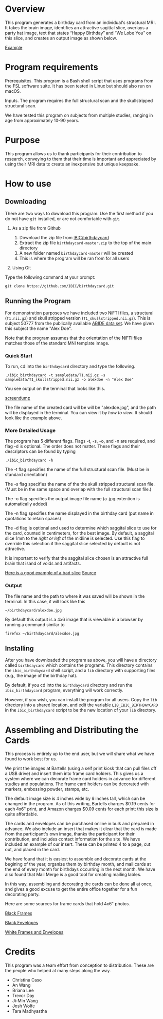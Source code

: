 # Overview
	
This program generates a birthday card from an individual's structural MRI. 
It takes the brain image, identifies an attractive sagittal slice, overlays a party hat image, text that states “Happy Birthday” and “We Lobe You” on this slice, and creates an output image as shown below.
		 
[Example](IBIC/birthdaycard/alexdoe.jpg)

# Program requirements 
	
Prerequisites. This program is a Bash shell script that uses programs from the FSL software suite. It has been tested in Linux but should also run on macOS.

Inputs. The program requires the full structural scan and the skullstripped structural scan.
	     
We have tested this program on subjects from multiple studies, ranging
in age from approximately 10-90 years.

# Purpose
	
This program allows us to thank participants for their contribution to
research, conveying to them that their time is important and
appreciated by using their MRI data to create an inexpensive but
unique keepsake.
	    
# How to use

## Downloading 

There are two ways to download this program. Use the first method if you do not have `git` installed, or are not comfortable with `git`. 

1. As a zip file from Github
	1. Download the zip file from [IBIC/birthdaycard](https://github.com/IBIC/birthdaycard)
	2. Extract the zip file `birthdaycard-master.zip` to the top of the main directory
	3. A new folder named `birthdaycard-master` will be created
	4. This is where the program will be ran from for all users
	

	   
2. Using Git

Type the following command at your prompt:

```
git clone https://github.com/IBIC/birthdaycard.git
```


## Running the Program

For demonstration purposes we have included two NiFTI files, a
structural (`T1.nii.gz`) and skull stripped version
(`T1_skullstripped.nii.gz`). This is subject 50777 from the publically
available [ABIDE data set](http://fcon_1000.projects.nitrc.org/indi/abide/). We have given this subject
the name "Alex Doe".

Note that the program assumes that the orientation of the NiFTI files
matches those of the standard MNI template image.

### Quick Start

To run, cd into the `birthdaycard` directory and type the following.

```
./ibic_birthdaycard -t sampledata/T1.nii.gz -s sampledata/T1_skullstripped.nii.gz -o alexdoe -n "Alex Doe"
```

You see output on the terminal that looks like this.

[screendump](IBIC/birthdaycard/screendump.jpg)

The file name of the created card will be will be "alexdoe.jpg", and the path will be displayed in the terminal. You can view it by *how to view*. It should look like the example above.

### More Detailed Usage

The program has 5 different flags. Flags -t, -s, -o, and -n are
required, and flag -d is optional.  The order does not matter.
These flags and their descriptors can be found by typing

```
./ibic_birthdaycard -h
```

The -t flag specifies the name of the full structural scan file. (Must be in standard orientation)

The -s flag specifies the name of the the skull stripped structural scan file. (Must be in the same space and overlap with the full structural scan file.)

The -o flag specifies the output image file name (a .jpg extention is automatically added)

The -n flag specifies the name displayed in the birthday card (put name in quotations to retain spaces)

The -d flag is optional and  used to determine which saggital slice to use for the card, counted in centimeters, for the best image. By default, a saggital slice 1mm to the *right or left* of the midline is selected. Use this flag to override this selection if the saggital slice selected by default is not attractive.

It is important to verify that the saggital slice chosen is an attractive full brain that isand of voids and artifacts.

[Here is a good example of a bad slice](IBIC/birthdaycard/wapostscan.jpg)
[Source](https://www.washingtonpost.com/news/to-your-health/wp/2018/03/12/doctors-find-air-pocket-where-part-of-mans-brain-should-be/)

### Output

The file name and the path to where it was saved will be shown in the terminal. In this case, it will look like this

```
~/birthdaycard/alexdoe.jpg
```

By default this output is a 4x6 image that is viewable in a browser by running a command similar to

```
firefox ~/birthdaycard/alexdoe.jpg
```

## Installing 

After you have downloaded the program as above, you will have a
directory called `birthdaycard` which contains the programs. This
directory contains the `ibic_birthdaycard`
shell script, and a `lib` directory with supporting files (e.g., the
image of the birthday hat). 

By default, if you cd into the `birthdaycard` directory and run the `ibic_birthdaycard` program, everything will work correctly.

However, if you wish, you can install the program for all users. Copy
the `lib` directory into a shared location, and edit the variable `LIB_IBIC_BIRTHDAYCARD` in the `ibic_birthdaycard` script
to be the new location of your `lib` directory.


# Assembling and Distributing the Cards

This process is entirely up to the end user, but we will share what we
have found to work best for us.

We print the images at Bartells (using a self print kiosk that can
pull files off a USB drive) and insert them into frame card
holders. This gives us a system where we can decorate frame card
holders in advance for different studies and populations.  The frame card
holders can be decorated with markers, embossing powder, stamps, etc.

The default image size is 4 inches wide by 6 inches tall, which can be
changed in the program. As of this writing, Bartells charges $0.19
cents for each 4x6" print, and Amazon charges $0.09 cents for each
print; this size is quite affordable.

The cards and envelopes can be purchased online in bulk and prepared
in advance. We also include an insert that makes it clear that the
card is made from the participant's own image, thanks the participant
for their contribution, and includes contact information for the site.
We have included an example of our insert. These can be printed 4 to a
page, cut out, and placed in the card.

We have found that it is easiest to assemble and decorate cards at the
begining of the year, organize them by birthday month, and mail cards
at the end of every month for birthdays occurring in the next month. We
have also found that Mail Merge is a good tool for creating mailing lables.

In this way, assembling and decorating the cards can be done all at
once, and gives a good excuse to get the entire office together for a
fun decorating party.

Here are some sources for frame cards that hold 4x6" photos.

[Black Frames](https://www.bagsunlimited.com/product/7955/photo-frame-card)


[Black Envelopes](http://www.bagsunlimited.com/product/7959/photo-frame-envelope)


[White Frames and Envelopes](https://www.amazon.com/Strathmore-STR-105-250-White-Photo-Frame/dp/B000KNDKBI/ref=sr_1_3?ie=UTF8&qid=1520447257&sr=8-3&keywords=strathmore+photo+frame+cards)


# Credits
This program was a team effort from conception to distribution. These are the people who helped at many steps along the way.

* Christina Caso
* An Wang
* Briana Lee
* Trevor Day
* Ji-Min Wang
* Josh Wolfe
* Tara Madhyastha
